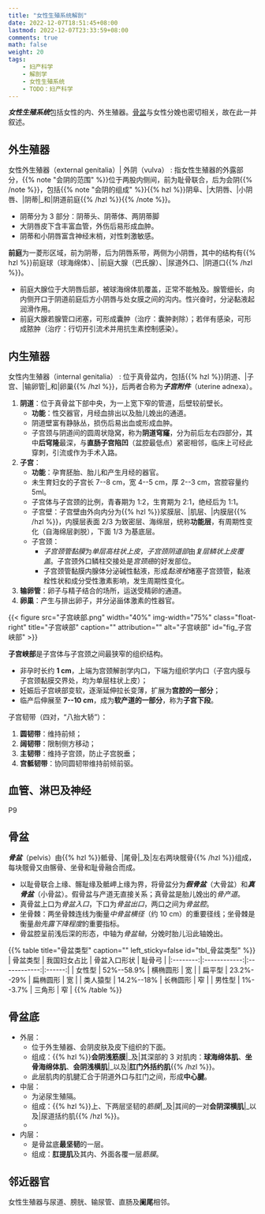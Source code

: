 ```yaml
---
title: "女性生殖系统解剖"
date: 2022-12-07T18:51:45+08:00
lastmod: 2022-12-07T23:33:59+08:00
comments: true
math: false
weight: 20
tags:
    - 妇产科学
    - 解剖学
    - 女性生殖系统
    - TODO：妇产科学
---
```


***女性生殖系统***包括女性的内、外生殖器。[骨盆](#骨盆)与女性分娩也密切相关，故在此一并叙述。

<!--more-->

## 外生殖器

女性外生殖器（external genitalia）| 外阴（vulva）
: 指女性生殖器的外露部分，{{% note "会阴的范围" %}}位于两股内侧间，前为耻骨联合，后为会阴{{% /note %}}，包括{{% note "会阴的组成" %}}{{% hzl %}}阴阜、|大阴唇、|小阴唇、|阴蒂|_和|阴道前庭{{% /hzl %}}{{% /note %}}。

- 阴蒂分为 3 部分：阴蒂头、阴蒂体、两阴蒂脚
- 大阴唇皮下含丰富血管，外伤后易形成血肿。
- 阴蒂和小阴唇富含神经末梢，对性刺激敏感。

**前庭**为一菱形区域，前为阴蒂，后为阴唇系带，两侧为小阴唇，其中的结构有{{% hzl %}}前庭球（球海绵体）、|前庭大腺（巴氏腺）、|尿道外口、|阴道口{{% /hzl %}}。

- 前庭大腺位于大阴唇后部，被球海绵体肌覆盖，正常不能触及。腺管细长，向内侧开口于阴道前庭后方小阴唇与处女膜之间的沟内。性兴奋时，分泌黏液起润滑作用。
- 前庭大腺若腺管口闭塞，可形成囊肿（治疗：囊肿剥除）；若伴有感染，可形成脓肿（治疗：行切开引流术并用抗生素控制感染）。

## 内生殖器

女性内生殖器（internal genitalia）
: 位于真骨盆内，包括{{% hzl %}}阴道、|子宫、|输卵管|_和|卵巢{{% /hzl %}}，后两者合称为***子宫附件***（uterine adnexa）。

1. **阴道**：位于真骨盆下部中央，为一上宽下窄的管道，后壁较前壁长。
    - **功能**：性交器官，月经血排出以及胎儿娩出的通道。
    - 阴道壁富有静脉丛，损伤后易出血或形成血肿。
    - 子宫颈与阴道间的圆周状隐窝，称为**阴道穹窿**，分为前后左右四部分，其中**后穹隆**最深，与**直肠子宫陷凹**（盆腔最低点）紧密相邻，临床上可经此穿刺，引流或作为手术入路。
2. **子宫**：
    - **功能**：孕育胚胎、胎儿和产生月经的器官。
    - 未生育妇女的子宫长 7--8 cm，宽 4--5 cm，厚 2--3 cm，宫腔容量约 5ml。
    - 子宫体与子宫颈的比例，青春期为 1:2，生育期为 2:1，绝经后为 1:1。
    - 子宫壁：子宫壁由外向内分为{{% hzl %}}浆膜层、|肌层、|内膜层{{% /hzl %}}，内膜层表面 2/3 为致密层、海绵层，统称**功能层**，有周期性变化（自海绵层剥脱），下面 1/3 为基底层。
    - 子宫颈：
        - *子宫颈管黏膜*为*单层高柱状上皮*，*子宫颈阴道部*由*复层鳞状上皮覆盖*。子宫颈外口鳞柱交接处是*宫颈癌*的好发部位。
        - 子宫颈管黏膜内腺体分泌碱性黏液，形成*黏液栓*堵塞子宫颈管，黏液栓性状和成分受性激素影响，发生周期性变化。
3. **输卵管**：卵子与精子结合的场所，运送受精卵的通道。
4. **卵巢**：产生与排出卵子，并分泌甾体激素的性器官。

{{< figure src="子宫峡部.png" width="40%" img-width="75%" class="float-right" title="子宫峡部" caption="" attribution="" alt="子宫峡部" id="fig_子宫峡部" >}}

**子宫峡部**是子宫体与子宫颈之间最狭窄的组织结构。

- 非孕时长约 **1 cm**，上端为宫颈解剖学内口，下端为组织学内口（子宫内膜与子宫颈黏膜交界处，均为单层柱状上皮）；
- 妊娠后子宫峡部变软，逐渐延伸拉长变薄，扩展为**宫腔的一部分**；
- 临产后伸展至 **7--10 cm**，成为**软产道的一部分**，称为**子宫下段**。

子宫韧带（四对，“八抬大轿”）：

1. **圆韧带**：维持前倾；
2. **阔韧带**：限制侧方移动；
3. **主韧带**：维持子宫颈，防止子宫脱垂；
4. **宫骶韧带**：协同圆韧带维持前倾前驱。

## 血管、淋巴及神经

P9

## 骨盆

***骨盆***（pelvis）由{{% hzl %}}骶骨、|尾骨|_及|左右两块髋骨{{% /hzl %}}组成，每块髋骨又由髂骨、坐骨和耻骨融合而成。

- 以耻骨联合上缘、髂耻缘及骶岬上缘为界，将骨盆分为***假骨盆***（大骨盆）和***真骨盆***（小骨盆）。假骨盆与产道无直接关系；真骨盆是胎儿娩出的*骨产道*。
- 真骨盆上口为*骨盆入口*，下口为*骨盆出口*，两口之间为*骨盆腔*。
- 坐骨棘：两坐骨棘连线为衡量*中骨盆横径*（约 10 cm）的重要径线；坐骨棘是衡量*胎先露下降程度*的重要指标。
- 骨盆腔呈前浅后深的形态，中轴为*骨盆轴*，分娩时胎儿沿此轴娩出。

{{% table title="骨盆类型" caption="" left_sticky=false id="tbl_骨盆类型" %}}
| 骨盆类型 | 我国妇女占比 | 骨盆入口形状 | 耻骨弓 |
|:--------:|:------------:|:------------:|:------:|
|  女性型  |  52%--58.9%  |   横椭圆形   |   宽   |
|  扁平型  |  23.2%--29%  |   扁椭圆形   |   宽   |
| 类人猿型 |  14.2%--18%  |   长椭圆形   |   窄   |
|  男性型  |   1%--3.7%   |    三角形    |   窄   |
{{% /table %}}

## 骨盆底

- 外层：
    - 位于外生殖器、会阴皮肤及皮下组织的下面。
    - 组成：{{% hzl %}}**会阴浅筋膜**|_及|其深部的 3 对肌肉：**球海绵体肌**、**坐骨海绵体肌**、**会阴浅横肌**|_以及|**肛门外括约肌**{{% /hzl %}}。
    - 此层肌肉的肌腱汇合于阴道外口与肛门之间，形成**中心腱**。
- 中层：
    - 为泌尿生殖隔。
    - 组成：{{% hzl %}}上、下两层坚韧的*筋膜*|_及|其间的一对**会阴深横肌**|_以及|尿道括约肌{{% /hzl %}}。
    -
- 内层：
    - 是骨盆底**最坚韧**的一层。
    - 组成：**肛提肌**及其内、外面各覆一层*筋膜*。

## 邻近器官

女性生殖器与尿道、膀胱、输尿管、直肠及**阑尾**相邻。
